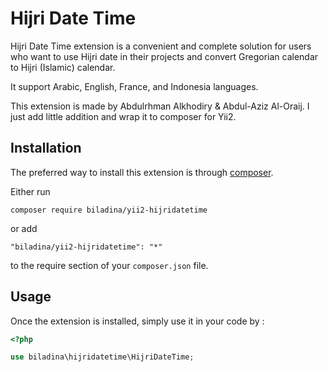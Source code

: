 Hijri Date Time
==================
Hijri Date Time extension is a convenient and complete solution for users who want to use Hijri date in their projects and convert Gregorian calendar to Hijri (Islamic) calendar.

It support Arabic, English, France, and Indonesia languages.

This extension is made by Abdulrhman Alkhodiry & Abdul-Aziz Al-Oraij. I just add little addition and wrap it to composer for Yii2.

Installation
------------

The preferred way to install this extension is through [composer](http://getcomposer.org/download/).

Either run

```
composer require biladina/yii2-hijridatetime
```

or add

```
"biladina/yii2-hijridatetime": "*"
```

to the require section of your `composer.json` file.


Usage
-----

Once the extension is installed, simply use it in your code by  :

```php
<?php

use biladina\hijridatetime\HijriDateTime;

